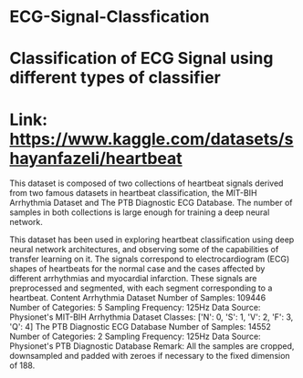 # ECG-Signal-Classfication
# Classification of ECG Signal using different types of classifier
# Link: https://www.kaggle.com/datasets/shayanfazeli/heartbeat
This dataset is composed of two collections of heartbeat signals derived from two famous datasets in heartbeat classification, the MIT-BIH Arrhythmia Dataset and The PTB Diagnostic ECG Database. The number of samples in both collections is large enough for training a deep neural network.

This dataset has been used in exploring heartbeat classification using deep neural network architectures, and observing some of the capabilities of transfer learning on it. The signals correspond to electrocardiogram (ECG) shapes of heartbeats for the normal case and the cases affected by different arrhythmias and myocardial infarction. These signals are preprocessed and segmented, with each segment corresponding to a heartbeat.
Content
Arrhythmia Dataset
Number of Samples: 109446
Number of Categories: 5
Sampling Frequency: 125Hz
Data Source: Physionet's MIT-BIH Arrhythmia Dataset
Classes: ['N': 0, 'S': 1, 'V': 2, 'F': 3, 'Q': 4]
The PTB Diagnostic ECG Database
Number of Samples: 14552
Number of Categories: 2
Sampling Frequency: 125Hz
Data Source: Physionet's PTB Diagnostic Database
Remark: All the samples are cropped, downsampled and padded with zeroes if necessary to the fixed dimension of 188.
